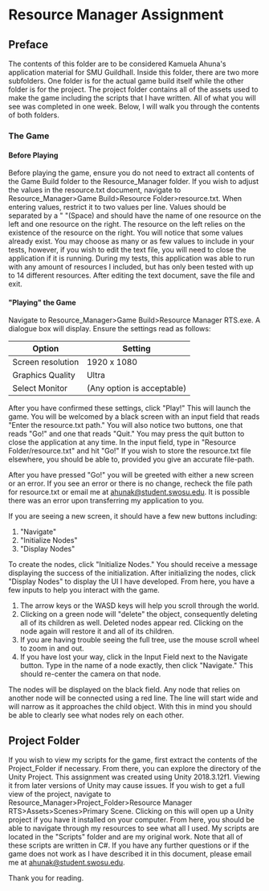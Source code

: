 # Resource Manager Assignment

## Preface

The contents of this folder are to be considered Kamuela Ahuna's application
material for SMU Guildhall. Inside this folder, there are two more subfolders.
One folder is for the actual game build itself while the other folder is for
the project. The project folder contains all of the assets used to make the game
including the scripts that I have written. All of what you will see was completed in one week.
Below, I will walk you through the contents of both folders.

### The Game

#### Before Playing

Before playing the game, ensure you do not need to extract all contents of the Game Build folder to the Resource_Manager folder.
If you wish to adjust the values in the resource.txt document, navigate to
Resource_Manager>Game Build>Resource Folder>resource.txt. When entering values,
restrict it to two values per line. Values should be separated by a " "(Space) and should
have the name of one resource on the left and one resource on the right. The resource on the left
relies on the existence of the resource on the right. You will notice that some values already exist.
You may choose as many or as few values to include in your tests, however, if you wish to edit the text file,
you will need to close the application if it is running. During my tests, this application was able to
run with any amount of resources I included, but has only been tested with up to 14 different resources.
After editing the text document, save the file and exit.

#### "Playing" the Game

Navigate to Resource_Manager>Game Build>Resource Manager RTS.exe. A dialogue box will display. Ensure
the settings read as follows:

| Option            | Setting                    |
| ----------------- | -------------------------- |
| Screen resolution | 1920 x 1080                |
| Graphics Quality  | Ultra                      |
| Select Monitor    | (Any option is acceptable) |

After you have confirmed these settings, click "Play!" This will launch the game.
You will be welcomed by a black screen with an input field that reads "Enter the resource.txt path."
You will also notice two buttons, one that reads "Go!" and one that reads "Quit." You may
press the quit button to close the application at any time. In the input field, type in
"Resource Folder/resource.txt" and hit "Go!" If you wish to store the resource.txt file elsewhere,
you should be able to, provided you give an accurate file-path.

After you have pressed "Go!" you will be greeted with either a new screen or an error. If
you see an error or there is no change, recheck the file path for resource.txt or email me
at ahunak@student.swosu.edu. It is possible there was an error upon transferring my application to you.

If you are seeing a new screen, it should have a few new buttons including:

1. "Navigate"
2. "Initialize Nodes"
3. "Display Nodes"

To create the nodes, click "Initialize Nodes." You should receive a message displaying the success of the
initialization. After initializing the nodes, click "Display Nodes" to display the UI I have developed. From here,
you have a few inputs to help you interact with the game.

1. The arrow keys or the WASD keys will help you scroll through the world.
2. Clicking on a green node will "delete" the object, consequently deleting all of its
   children as well. Deleted nodes appear red. Clicking on the node again will restore it and all of its
   children.
3. If you are having trouble seeing the full tree, use the mouse scroll wheel to zoom in and out.
4. If you have lost your way, click in the Input Field next to the Navigate button. Type in the name
   of a node exactly, then click "Navigate." This should re-center the camera on that node.

The nodes will be displayed on the black field. Any node that relies on another node will be connected
using a red line. The line will start wide and will narrow as it approaches the child object. With this in mind
you should be able to clearly see what nodes rely on each other.

## Project Folder

If you wish to view my scripts for the game, first extract the contents of the
Project_Folder if necessary. From there, you can explore the directory of the Unity Project.
This assignment was created using Unity 2018.3.12f1. Viewing it from later versions of Unity
may cause issues. If you wish to get a full view of the project, navigate to
Resource_Manager>Project_Folder>Resource Manager RTS>Assets>Scenes>Primary Scene.
Clicking on this will open up a Unity project if you have it installed on your computer. From here,
you should be able to navigate through my resources to see what all I used. My scripts are located in the
"Scripts" folder and are my original work. Note that all of these scripts are written in C#. If you have any further questions or if the game does not work as I have described it in this document, please email me at ahunak@student.swosu.edu.

Thank you for reading.
